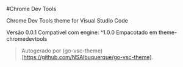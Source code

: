 #Chrome Dev Tools

Chrome Dev Tools theme for Visual Studio Code

Versão 0.0.1
Compatível com engine: ^1.0.0
Empacotado em theme-chromedevtools

> Autogerado por (go-vsc-theme)[https://github.com/NSAlbuquerque/go-vsc-theme].